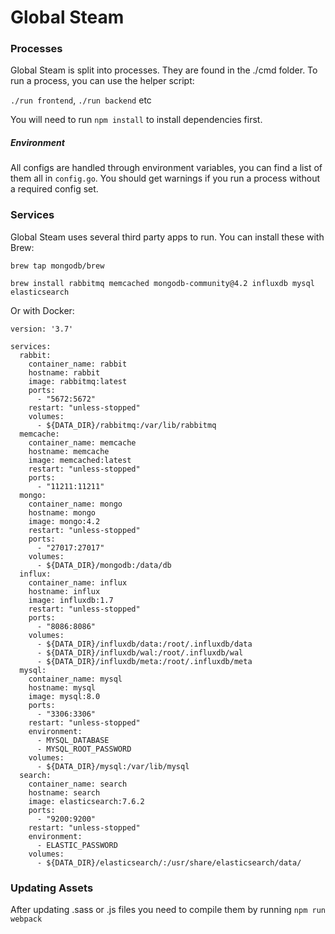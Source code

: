 # Global Steam

### Processes

Global Steam is split into processes. They are found in the ./cmd folder. To run a process, you can use the helper script:

`./run frontend`, `./run backend` etc

You will need to run `npm install` to install dependencies first.

##### Environment

All configs are handled through environment variables, you can find a list of them all in `config.go`.
You should get warnings if you run a process without a required config set.

### Services

Global Steam uses several third party apps to run. You can install these with Brew:

`brew tap mongodb/brew`

`brew install rabbitmq memcached mongodb-community@4.2 influxdb mysql elasticsearch` 

Or with Docker:

```
version: '3.7'

services:
  rabbit:
    container_name: rabbit
    hostname: rabbit
    image: rabbitmq:latest
    ports:
      - "5672:5672"
    restart: "unless-stopped"
    volumes:
      - ${DATA_DIR}/rabbitmq:/var/lib/rabbitmq
  memcache:
    container_name: memcache
    hostname: memcache
    image: memcached:latest
    restart: "unless-stopped"
    ports:
      - "11211:11211"
  mongo:
    container_name: mongo
    hostname: mongo
    image: mongo:4.2
    restart: "unless-stopped"
    ports:
      - "27017:27017"
    volumes:
      - ${DATA_DIR}/mongodb:/data/db
  influx:
    container_name: influx
    hostname: influx
    image: influxdb:1.7
    restart: "unless-stopped"
    ports:
      - "8086:8086"
    volumes:
      - ${DATA_DIR}/influxdb/data:/root/.influxdb/data
      - ${DATA_DIR}/influxdb/wal:/root/.influxdb/wal
      - ${DATA_DIR}/influxdb/meta:/root/.influxdb/meta
  mysql:
    container_name: mysql
    hostname: mysql
    image: mysql:8.0
    ports:
      - "3306:3306"
    restart: "unless-stopped"
    environment:
      - MYSQL_DATABASE
      - MYSQL_ROOT_PASSWORD
    volumes:
      - ${DATA_DIR}/mysql:/var/lib/mysql
  search:
    container_name: search
    hostname: search
    image: elasticsearch:7.6.2
    ports:
      - "9200:9200"
    restart: "unless-stopped"
    environment:
      - ELASTIC_PASSWORD
    volumes:
      - ${DATA_DIR}/elasticsearch/:/usr/share/elasticsearch/data/
```

### Updating Assets

After updating .sass or .js files you need to compile them by running `npm run webpack`
